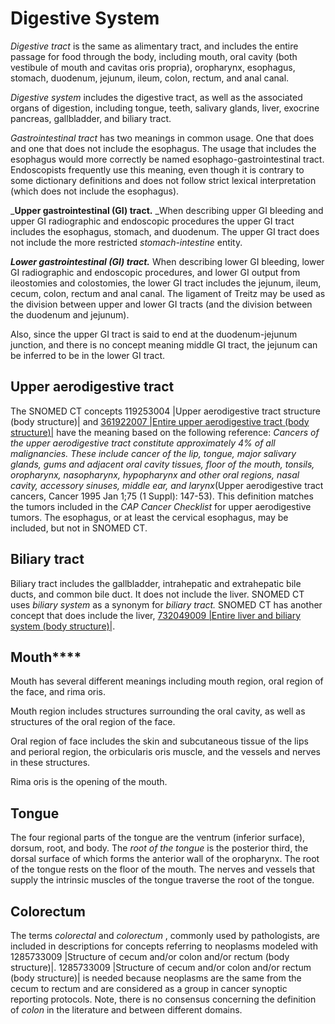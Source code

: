 # Digestive System

_Digestive tract_ is the same as alimentary tract, and includes the entire passage for food through the body, including mouth, oral cavity (both vestibule of mouth and cavitas oris propria), oropharynx, esophagus, stomach, duodenum, jejunum, ileum, colon, rectum, and anal canal.

_Digestive system_ includes the digestive tract, as well as the associated organs of digestion, including tongue, teeth, salivary glands, liver, exocrine pancreas, gallbladder, and biliary tract.

_Gastrointestinal tract_ has two meanings in common usage. One that does and one that does not include the esophagus. The usage that includes the esophagus would more correctly be named esophago-gastrointestinal tract. Endoscopists frequently use this meaning, even though it is contrary to some dictionary definitions and does not follow strict lexical interpretation (which does not include the esophagus).

_**Upper gastrointestinal (GI) tract.** _When describing upper GI bleeding and upper GI radiographic and endoscopic procedures the upper GI tract includes the esophagus, stomach, and duodenum. The upper GI tract does not include the more restricted  _stomach-intestine_ entity.

**_Lower gastrointestinal (GI) tract._** When describing lower GI bleeding, lower GI radiographic and endoscopic procedures, and lower GI output from ileostomies and colostomies, the lower GI tract includes the jejunum, ileum, cecum, colon, rectum and anal canal. The ligament of Treitz may be used as the division between upper and lower GI tracts (and the division between the duodenum and jejunum).

Also, since the upper GI tract is said to end at the duodenum-jejunum junction, and there is no concept meaning middle GI tract, the jejunum can be inferred to be in the lower GI tract.

## Upper aerodigestive tract

The SNOMED CT concepts 119253004 |Upper aerodigestive tract structure (body structure)| and [361922007 |Entire upper aerodigestive tract (body structure)|](http://snomed.info/id/361922007) have the meaning based on the following reference:  _Cancers of the upper aerodigestive tract constitute approximately 4% of all malignancies. These include cancer of the lip, tongue, major salivary glands, gums and adjacent oral cavity tissues, floor of the mouth, tonsils, oropharynx, nasopharynx, hypopharynx and other oral regions, nasal cavity, accessory sinuses, middle ear, and larynx_(Upper aerodigestive tract cancers, Cancer 1995 Jan 1;75 (1 Suppl): 147-53). This definition matches the tumors included in the  _CAP Cancer Checklist_ for upper aerodigestive tumors. The esophagus, or at least the cervical esophagus, may be included, but not in SNOMED CT.

## Biliary tract

Biliary tract includes the gallbladder, intrahepatic and extrahepatic bile ducts, and common bile duct. It does not include the liver. SNOMED CT uses  _biliary system_ as a synonym for  _biliary tract._ SNOMED CT has another concept that does include the liver, [ 732049009 |Entire liver and biliary system (body structure)|](http://snomed.info/id/732049009).

## Mouth****

Mouth has several different meanings including mouth region, oral region of the face, and rima oris.

Mouth region includes structures surrounding the oral cavity, as well as structures of the oral region of the face. 

Oral region of face includes the skin and subcutaneous tissue of the lips and perioral region, the orbicularis oris muscle, and the vessels and nerves in these structures.

Rima oris is the opening of the mouth.

## Tongue

The four regional parts of the tongue are the ventrum (inferior surface), dorsum, root, and body. The  _root of the tongue_ is the posterior third, the dorsal surface of which forms the anterior wall of the oropharynx. The root of the tongue rests on the floor of the mouth. The nerves and vessels that supply the intrinsic muscles of the tongue traverse the root of the tongue.

## Colorectum

The terms _colorectal_ and _colorectum_ , commonly used by pathologists, are included in descriptions for concepts referring to neoplasms modeled with 1285733009 |Structure of cecum and/or colon and/or rectum (body structure)|. 1285733009 |Structure of cecum and/or colon and/or rectum (body structure)| is needed because neoplasms are the same from the cecum to rectum and are considered as a group in cancer synoptic reporting protocols. Note, there is no consensus concerning the definition of _colon_ in the literature and between different domains.
